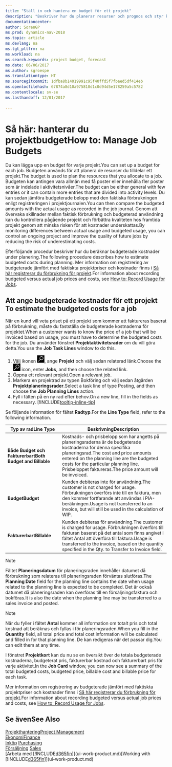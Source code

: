 ```yaml
---
title: "Ställ in och hantera en budget för ett projekt"
description: "Beskriver hur du planerar resurser och prognos och styr kostnader för ett projekt genom att skapa en budget för varje projekt."
documentationcenter: 
author: SorenGP
ms.prod: dynamics-nav-2018
ms.topic: article
ms.devlang: na
ms.tgt_pltfrm: na
ms.workload: na
ms.search.keywords: project budget, forecast
ms.date: 06/06/2017
ms.author: sgroespe
ms.translationtype: HT
ms.sourcegitcommit: 1dfba8b14019991c95f40ffd5f7fbaed5df414eb
ms.openlocfilehash: 67874a8d10a975818d1c0d94d5e178259a5c5782
ms.contentlocale: sv-se
ms.lasthandoff: 12/01/2017

---
```

# <a name="how-to-manage-job-budgets"></a><span data-ttu-id="8492a-103">Så här: hanterar du projektbudget</span><span class="sxs-lookup"><span data-stu-id="8492a-103">How to: Manage Job Budgets</span></span>
<span data-ttu-id="8492a-104">Du kan lägga upp en budget för varje projekt.</span><span class="sxs-lookup"><span data-stu-id="8492a-104">You can set up a budget for each job.</span></span> <span data-ttu-id="8492a-105">Budgeten används för att planera de resurser du tilldelar ett projekt.</span><span class="sxs-lookup"><span data-stu-id="8492a-105">The budget is used to plan the resources that you allocate to a job.</span></span> <span data-ttu-id="8492a-106">Budgeten kan antingen vara allmän med få poster eller innehålla fler poster som är indelade i aktivitetsnivåer.</span><span class="sxs-lookup"><span data-stu-id="8492a-106">The budget can be either general with few entries or it can contain more entries that are divided into activity levels.</span></span> <span data-ttu-id="8492a-107">Du kan sedan jämföra budgeterade belopp med den faktiska förbrukningen enligt registreringen i projektjournalen.</span><span class="sxs-lookup"><span data-stu-id="8492a-107">You can then compare the budgeted amounts with the actual usage as recorded in the job journal.</span></span> <span data-ttu-id="8492a-108">Genom att övervaka skillnader mellan faktisk förbrukning och budgeterad användning kan du kontrollera pågående projekt och förbättra kvaliteten hos framtida projekt genom att minska risken för att kostnader underskattas.</span><span class="sxs-lookup"><span data-stu-id="8492a-108">By monitoring differences between actual usage and budgeted usage, you can control an ongoing project and improve the quality of future jobs by reducing the risk of underestimating costs.</span></span>

<span data-ttu-id="8492a-109">Efterföljande procedur beskriver hur du beräknar budgeterade kostnader under planering.</span><span class="sxs-lookup"><span data-stu-id="8492a-109">The following procedure describes how to estimate budgeted costs during planning.</span></span> <span data-ttu-id="8492a-110">Mer information om registrering av budgeterade jämfört med faktiskta projektpriser och kostnader finns i [Så här registrerar du förbrukning för projekt](projects-how-record-job-usage.md).</span><span class="sxs-lookup"><span data-stu-id="8492a-110">For information about recording budgeted versus actual job prices and costs, see [How to: Record Usage for Jobs](projects-how-record-job-usage.md).</span></span>  

## <span data-ttu-id="8492a-111"><a name="JobBudgetCosts"></a> Att ange budgeterade kostnader för ett projekt</span><span class="sxs-lookup"><span data-stu-id="8492a-111"><a name="JobBudgetCosts"></a> To estimate the budgeted costs for a job</span></span>
<span data-ttu-id="8492a-112">När en kund vill veta priset på ett projekt som kommer att faktureras baserat på förbrukning, måste du fastställa de budgeterade kostnaderna för projektet.</span><span class="sxs-lookup"><span data-stu-id="8492a-112">When a customer wants to know the price of a job that will be invoiced based on usage, you must have to determine the budgeted costs for the job.</span></span> <span data-ttu-id="8492a-113">Du använder fönstret **Projektaktivitetsrader** om du vill göra detta.</span><span class="sxs-lookup"><span data-stu-id="8492a-113">You use the **Job Task Lines** window to do this.</span></span>

1. <span data-ttu-id="8492a-114">Välj ikonen ![Söka efter sida eller rapport](media/ui-search/search_small.png "ikonen Söka efter sida eller rapport"), ange **Projekt** och välj sedan relaterad länk.</span><span class="sxs-lookup"><span data-stu-id="8492a-114">Choose the ![Search for Page or Report](media/ui-search/search_small.png "Search for Page or Report icon") icon, enter **Jobs**, and then choose the related link.</span></span>  
2. <span data-ttu-id="8492a-115">Öppna ett relevant projekt.</span><span class="sxs-lookup"><span data-stu-id="8492a-115">Open a relevant job.</span></span>
3. <span data-ttu-id="8492a-116">Markera en projektrad av typen Bokföring och välj sedan åtgärden **Projektplaneringsrader**.</span><span class="sxs-lookup"><span data-stu-id="8492a-116">Select a task line of type Posting, and then choose the **Job Planning Lines** action.</span></span>
4. <span data-ttu-id="8492a-117">Fyll i fälten på en ny rad efter behov.</span><span class="sxs-lookup"><span data-stu-id="8492a-117">On a new line, fill in the fields as necessary.</span></span> [!INCLUDE[tooltip-inline-tip](includes/tooltip-inline-tip_md.md)]   

<span data-ttu-id="8492a-118">Se följande information för fältet **Radtyp**.</span><span class="sxs-lookup"><span data-stu-id="8492a-118">For the **Line Type** field, refer to the following information.</span></span>  

| <span data-ttu-id="8492a-119">Typ av rad</span><span class="sxs-lookup"><span data-stu-id="8492a-119">Line Type</span></span> | <span data-ttu-id="8492a-120">Beskrivning</span><span class="sxs-lookup"><span data-stu-id="8492a-120">Description</span></span> |
| --- | --- |
| <span data-ttu-id="8492a-121">**Både Budget och Fakturerbart**</span><span class="sxs-lookup"><span data-stu-id="8492a-121">**Both Budget and Billable**</span></span> |<span data-ttu-id="8492a-122">Kostnads- och prisbelopp som har angetts på planeringsraderna är de budgeterade kostnaderna för denna specifika planeringsrad.</span><span class="sxs-lookup"><span data-stu-id="8492a-122">The cost and price amounts entered on the planning line are the budgeted costs for the particular planning line.</span></span> <span data-ttu-id="8492a-123">Prisbeloppet faktureras.</span><span class="sxs-lookup"><span data-stu-id="8492a-123">The price amount will be invoiced.</span></span> |
| <span data-ttu-id="8492a-124">**Budget**</span><span class="sxs-lookup"><span data-stu-id="8492a-124">**Budget**</span></span> |<span data-ttu-id="8492a-125">Kunden debiteras inte för användning.</span><span class="sxs-lookup"><span data-stu-id="8492a-125">The customer is not charged for usage.</span></span> <span data-ttu-id="8492a-126">Förbrukningen överförs inte till en faktura, men den kommer fortfarande att användas i PIA-beräkningen.</span><span class="sxs-lookup"><span data-stu-id="8492a-126">Usage is not transferred to an invoice, but will still be used in the calculation of WIP.</span></span> |
| <span data-ttu-id="8492a-127">**Fakturerbart**</span><span class="sxs-lookup"><span data-stu-id="8492a-127">**Billable**</span></span> |<span data-ttu-id="8492a-128">Kunden debiteras för användning.</span><span class="sxs-lookup"><span data-stu-id="8492a-128">The customer is charged for usage.</span></span> <span data-ttu-id="8492a-129">Förbrukningen överförs till fakturan baserat på det antal som finns angivet i fältet Antal att överföra till faktura.</span><span class="sxs-lookup"><span data-stu-id="8492a-129">Usage is transferred to the invoice, based on the quantity specified in the Qty. to Transfer to Invoice field.</span></span> |

> [!NOTE]  
>   <span data-ttu-id="8492a-130">Fältet **Planeringsdatum** för planeringsraden innehåller datumet då förbrukning som relateras till planeringsraden förväntas slutföras.</span><span class="sxs-lookup"><span data-stu-id="8492a-130">The **Planning Date** field for the planning line contains the date when usage related to the planning line is expected to be completed.</span></span> <span data-ttu-id="8492a-131">Det är också datumet då planeringsraden kan överföras till en försäljningsfaktura och bokföras.</span><span class="sxs-lookup"><span data-stu-id="8492a-131">It is also the date when the planning line may be transferred to a sales invoice and posted.</span></span>  

> [!NOTE]  
>   <span data-ttu-id="8492a-132">När du fyller i fältet **Antal** kommer all information om totalt pris och total kostnad att beräknas och fyllas i för planeringsraden.</span><span class="sxs-lookup"><span data-stu-id="8492a-132">When you fill in the **Quantity** field, all total price and total cost information will be calculated and filled in for that planning line.</span></span> <span data-ttu-id="8492a-133">De kan redigeras när det passar dig.</span><span class="sxs-lookup"><span data-stu-id="8492a-133">You can edit them at any time.</span></span>

<span data-ttu-id="8492a-134">I fönstret **Projektkort** kan du nu se en översikt över de totala budgeterade kostnaderna, budgeterat pris, fakturerbar kostnad och fakturerbart pris för varje aktivitet.</span><span class="sxs-lookup"><span data-stu-id="8492a-134">In the **Job Card** window, you can now see a summary of the total budgeted costs, budgeted price, billable cost and billable price for each task.</span></span>

<span data-ttu-id="8492a-135">Mer information om registrering av budgeterade jämfört med faktiskta projektpriser och kostnader finns i [Så här registrerar du förbrukning för projekt](projects-how-record-job-usage.md).</span><span class="sxs-lookup"><span data-stu-id="8492a-135">For information about recording budgeted versus actual job prices and costs, see [How to: Record Usage for Jobs](projects-how-record-job-usage.md).</span></span>

## <a name="see-also"></a><span data-ttu-id="8492a-136">Se även</span><span class="sxs-lookup"><span data-stu-id="8492a-136">See Also</span></span>
[<span data-ttu-id="8492a-137">Projekthantering</span><span class="sxs-lookup"><span data-stu-id="8492a-137">Project Management</span></span>](projects-manage-projects.md)  
[<span data-ttu-id="8492a-138">Ekonomi</span><span class="sxs-lookup"><span data-stu-id="8492a-138">Finance</span></span>](finance.md)  
<span data-ttu-id="8492a-139">[Inköp](purchasing-manage-purchasing.md)       </span><span class="sxs-lookup"><span data-stu-id="8492a-139">[Purchasing](purchasing-manage-purchasing.md)       </span></span>  
<span data-ttu-id="8492a-140">[Försäljning](sales-manage-sales.md)    </span><span class="sxs-lookup"><span data-stu-id="8492a-140">[Sales](sales-manage-sales.md)    </span></span>  
<span data-ttu-id="8492a-141">[Arbeta med [!INCLUDE[d365fin](includes/d365fin_md.md)]](ui-work-product.md)</span><span class="sxs-lookup"><span data-stu-id="8492a-141">[Working with [!INCLUDE[d365fin](includes/d365fin_md.md)]](ui-work-product.md)</span></span>  

